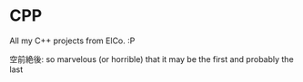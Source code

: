 # CPP

All my C++ projects from ElCo. :P

空前絶後: so marvelous (or horrible) that it may be the first and probably the last
